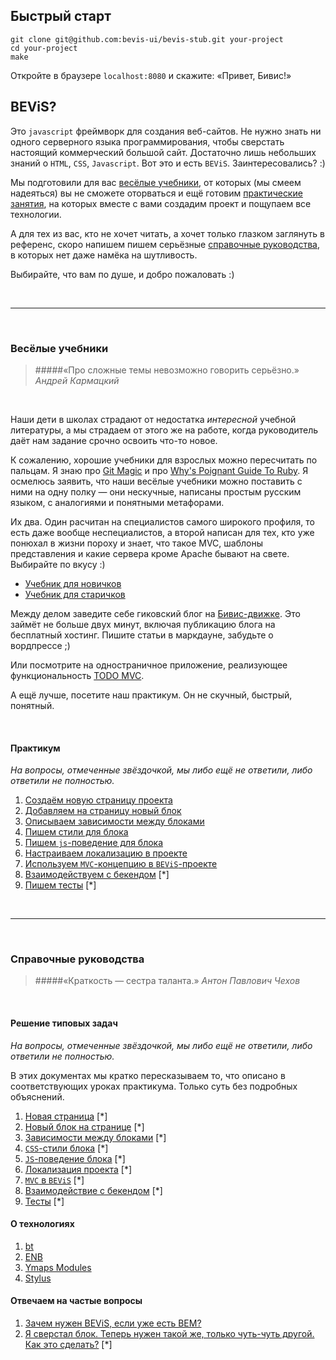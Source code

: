 ## Быстрый старт
```
git clone git@github.com:bevis-ui/bevis-stub.git your-project
cd your-project
make
```
Откройте в браузере ```localhost:8080``` и скажите: «Привет, Бивис!»

##  BEViS?
Это `javascript` фреймворк для создания веб-сайтов. Не нужно знать ни одного серверного языка
программирования, чтобы сверстать настоящий коммерческий большой сайт. Достаточно лишь небольших знаний
о `HTML`, `CSS`, `Javascript`. Вот это и есть `BEViS`. Заинтересовались? :)

Мы подготовили для вас
[весёлые учебники](#%D0%92%D0%B5%D1%81%D1%91%D0%BB%D1%8B%D0%B5-%D1%83%D1%87%D0%B5%D0%B1%D0%BD%D0%B8%D0%BA%D0%B8),
от которых (мы смеем надеяться) вы не сможете оторваться и ещё готовим [практические занятия](practice.md), на которых 
вместе с вами создадим проект и пощупаем все технологии. 

А для тех из вас, кто не хочет читать, а хочет только глазком заглянуть в референс, скоро напишем пишем серьёзные
[справочные руководства](#%D0%A1%D0%BF%D1%80%D0%B0%D0%B2%D0%BE%D1%87%D0%BD%D1%8B%D0%B5-%D1%80%D1%83%D0%BA%D0%BE%D0%B2%D0%BE%D0%B4%D1%81%D1%82%D0%B2%D0%B0),
в которых нет даже намёка на шутливость.

Выбирайте, что вам по душе, и добро пожаловать :)

&nbsp;

----

&nbsp;

### Весёлые учебники

> #####«Про сложные темы невозможно говорить серьёзно.»
_Андрей Кармацкий_

&nbsp;

Наши дети в школах страдают от недостатка _интересной_ учебной литературы, а мы страдаем от этого же на работе,
когда руководитель даёт нам задание срочно освоить что-то новое.

К сожалению, хорошие учебники для взрослых можно пересчитать по пальцам. Я знаю про
[Git Magic](http://www-cs-students.stanford.edu/~blynn/gitmagic/index.html) и про
[Why's Poignant Guide To Ruby](http://mislav.uniqpath.com/poignant-guide/). Я осмелюсь заявить, что наши весёлые
учебники можно поставить с ними на одну полку — они нескучные, написаны простым русским языком, с аналогиями и 
понятными метафорами.

Их два. Один расчитан на специалистов самого широкого профиля, то есть даже вообще неспециалистов, а второй
 написан для тех, кто уже понюхал в жизни пороху и знает, что такое MVC, шаблоны представления и какие сервера 
 кроме Apache бывают на свете. Выбирайте по вкусу :)

* [Учебник для новичков](manual-for-beginner.md)
* [Учебник для старичков](manual-for-master.md)

Между делом заведите себе гиковский блог на [Бивис-движке](http://github.com/bevis-ui/bevis-blog).
Это займёт не больше двух минут, включая публикацию блога на бесплатный хостинг. Пишите статьи в маркдауне, 
забудьте о вордпрессе ;)

Или посмотрите на одностраничное приложение, реализующее 
функциональность [TODO MVC](http://github.com/bevis-ui/bevis-todo).

А ещё лучше, посетите наш практикум. Он не скучный, быстрый, понятный.

&nbsp;

#### Практикум

_На вопросы, отмеченные звёздочкой, мы либо ещё не ответили, либо ответили не полностью._

1. [Создаём новую страницу проекта](practice/new-page.md)
2. [Добавляем на страницу новый блок](practice/new-block.md)
3. [Описываем зависимости между блоками](practice/dependencies.md)
4. [Пишем стили для блока](practice/css.md)
5. [Пишем `js`-поведение для блока](practice/yblock.md)
6. [Настраиваем локализацию в проекте](practice/i18n.md)
7. [Используем `MVC`-концепцию в `BEViS`-проекте](practice/mvc-app.md)
8. [Взаимодействуем с бекендом](practice/backend-requests.md) [*]
9. [Пишем тесты](practice/tests.md) [*]

&nbsp;

----

&nbsp;

### Справочные руководства

> #####«Краткость — сестра таланта.»
_Антон Павлович Чехов_

&nbsp;

#### Решение типовых задач

_На вопросы, отмеченные звёздочкой, мы либо ещё не ответили, либо ответили не полностью._

В этих документах мы кратко пересказываем то, что описано в соответствующих уроках практикума. Только суть без 
подробных объяснений.

1. [Новая страница](how-to-make/new-page.md) [*]
2. [Новый блок на странице](how-to-make/new-block.md) [*]
3. [Зависимости между блоками](how-to-make/dependencies.md) [*]
4. [`CSS`-стили блока](how-to-make/css.md) [*]
5. [`JS`-поведение блока](how-to-make/yblock.md) [*]
6. [Локализация проекта](how-to-make/i18n.md) [*]
7. [`MVC` в `BEViS`](how-to-make/mvc-app.md) [*]
8. [Взаимодействие с бекендом](how-to-make/backend-requests.md) [*]
9. [Тесты](how-to-make/tests.md) [*]

#### О технологиях
1. [bt](https://github.com/enb-make/bt)
2. [ENB](https://github.com/enb-make/enb)
3. [Ymaps Modules](how-to-make/modules.md)
4. [Stylus](http://learnboost.github.io/stylus/)

#### Отвечаем на частые вопросы
1. [Зачем нужен BEViS, если уже есть BEM?](faq/bem-vs-bevis.md)
2. [Я сверстал блок. Теперь нужен такой же, только чуть-чуть другой. Как это сделать?](how-to-make/similar-block.md) [*]

